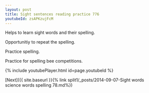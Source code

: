 ```yaml
---
layout: post
title: Sight sentences reading practice 776
youtubeId: zsAPKzujFcM
---
```

 
 
Helps to learn sight words and their spelling.

Opportunitiy to repeat the spelling. 

Practice spelling. 
 
Practice for spelling bee competitions. 
 
{% include youtubePlayer.html id=page.youtubeId %}
 
 

[Next]({{ site.baseurl }}{% link  split1/_posts/2014-09-07-Sight words science words spelling 78.md%})
 

